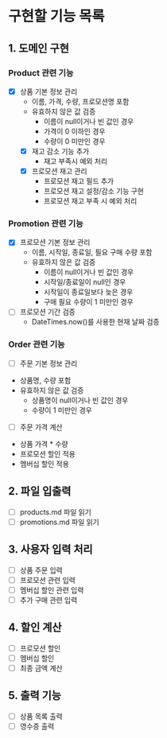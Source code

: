 # 구현할 기능 목록

## 1. 도메인 구현
### Product 관련 기능
- [x] 상품 기본 정보 관리
  - 이름, 가격, 수량, 프로모션명 포함
  - 유효하지 않은 값 검증
    - 이름이 null이거나 빈 값인 경우
    - 가격이 0 이하인 경우
    - 수량이 0 미만인 경우
  -[x] 재고 감소 기능 추가
    - 재고 부족시 예외 처리
  -[x] 프로모션 재고 관리
    - 프로모션 재고 필드 추가
    - 프로모션 재고 설정/감소 기능 구현
    - 프로모션 재고 부족 시 예외 처리
### Promotion 관련 기능
- [x] 프로모션 기본 정보 관리
  - 이름, 시작일, 종료일, 필요 구매 수량 포함
  - 유효하지 않은 값 검증
    - 이름이 null이거나 빈 값인 경우
    - 시작일/종료일이 null인 경우
    - 시작일이 종료일보다 늦은 경우
    - 구매 필요 수량이 1 미만인 경우
- [ ] 프로모션 기간 검증
  - DateTimes.now()를 사용한 현재 날짜 검증
### Order 관련 기능
- [ ] 주문 기본 정보 관리
- 상품명, 수량 포함
- 유효하지 않은 값 검증
  - 상품명이 null이거나 빈 값인 경우
  - 수량이 1 미만인 경우
- [ ] 주문 가격 계산
- 상품 가격 * 수량
- 프로모션 할인 적용
- 멤버십 할인 적용
## 2. 파일 입출력
- [ ] products.md 파일 읽기
- [ ] promotions.md 파일 읽기

## 3. 사용자 입력 처리
- [ ] 상품 주문 입력
- [ ] 프로모션 관련 입력
- [ ] 멤버십 할인 관련 입력
- [ ] 추가 구매 관련 입력

## 4. 할인 계산
- [ ] 프로모션 할인
- [ ] 멤버십 할인
- [ ] 최종 금액 계산

## 5. 출력 기능
- [ ] 상품 목록 출력
- [ ] 영수증 출력